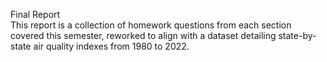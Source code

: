 Final Report </br>
This report is a collection of homework questions from each section covered this semester, reworked to align with a dataset detailing state-by-state air quality indexes from 1980 to 2022.
